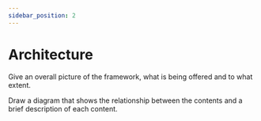 ```yaml
---
sidebar_position: 2
---
```


# Architecture

Give an overall picture of the framework, what is being offered and to what extent.

Draw a diagram that shows the relationship between the contents and a brief description of each content.

